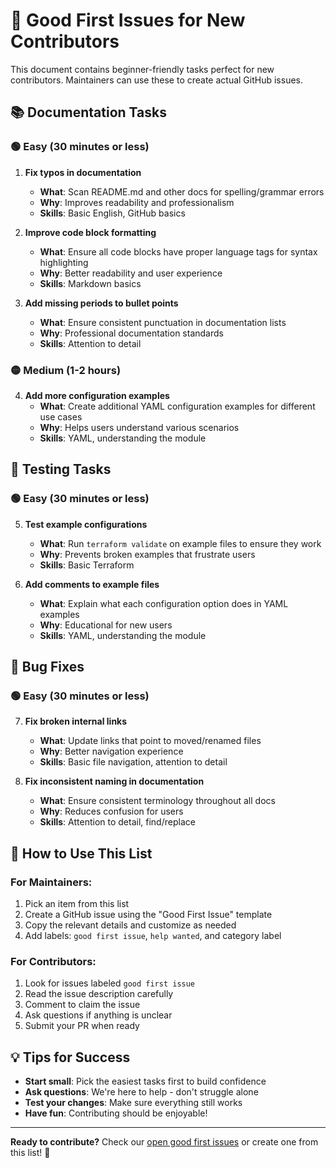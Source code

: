 # 🌟 Good First Issues for New Contributors

This document contains beginner-friendly tasks perfect for new contributors. Maintainers can use these to create actual GitHub issues.

## 📚 **Documentation Tasks**

### 🟢 **Easy (30 minutes or less)**

1. **Fix typos in documentation**
   - **What**: Scan README.md and other docs for spelling/grammar errors
   - **Why**: Improves readability and professionalism
   - **Skills**: Basic English, GitHub basics

2. **Improve code block formatting**
   - **What**: Ensure all code blocks have proper language tags for syntax highlighting
   - **Why**: Better readability and user experience
   - **Skills**: Markdown basics

3. **Add missing periods to bullet points**
   - **What**: Ensure consistent punctuation in documentation lists
   - **Why**: Professional documentation standards
   - **Skills**: Attention to detail

### 🟡 **Medium (1-2 hours)**

4. **Add more configuration examples**
   - **What**: Create additional YAML configuration examples for different use cases
   - **Why**: Helps users understand various scenarios
   - **Skills**: YAML, understanding the module

## 🧪 **Testing Tasks**

### 🟢 **Easy (30 minutes or less)**

5. **Test example configurations**
   - **What**: Run `terraform validate` on example files to ensure they work
   - **Why**: Prevents broken examples that frustrate users
   - **Skills**: Basic Terraform

6. **Add comments to example files**
   - **What**: Explain what each configuration option does in YAML examples
   - **Why**: Educational for new users
   - **Skills**: YAML, understanding the module

## 🐛 **Bug Fixes**

### 🟢 **Easy (30 minutes or less)**

7. **Fix broken internal links**
   - **What**: Update links that point to moved/renamed files
   - **Why**: Better navigation experience
   - **Skills**: Basic file navigation, attention to detail

8. **Fix inconsistent naming in documentation**
   - **What**: Ensure consistent terminology throughout all docs
   - **Why**: Reduces confusion for users
   - **Skills**: Attention to detail, find/replace

## 🌟 **How to Use This List**

### **For Maintainers:**
1. Pick an item from this list
2. Create a GitHub issue using the "Good First Issue" template
3. Copy the relevant details and customize as needed
4. Add labels: `good first issue`, `help wanted`, and category label

### **For Contributors:**
1. Look for issues labeled `good first issue`
2. Read the issue description carefully
3. Comment to claim the issue
4. Ask questions if anything is unclear
5. Submit your PR when ready

## 💡 **Tips for Success**

- **Start small**: Pick the easiest tasks first to build confidence
- **Ask questions**: We're here to help - don't struggle alone
- **Test your changes**: Make sure everything still works
- **Have fun**: Contributing should be enjoyable!

---

**Ready to contribute?** Check our [open good first issues](https://github.com/HafslundEcoVannkraft/stratus-tf-aca-gh-vending/issues?q=is%3Aissue+is%3Aopen+label%3A%22good+first+issue%22) or create one from this list! 🚀

